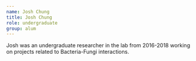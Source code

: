 ```yaml
---
name: Josh Chung
title: Josh Chung
role: undergraduate
group: alum
---
```

Josh was an undergraduate researcher in the lab from 2016-2018 working on projects related to Bacteria-Fungi interactions.
